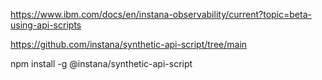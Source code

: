 https://www.ibm.com/docs/en/instana-observability/current?topic=beta-using-api-scripts

https://github.com/instana/synthetic-api-script/tree/main



npm install -g @instana/synthetic-api-script

